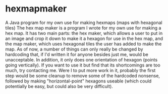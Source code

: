 # hexmapmaker
A Java program for my own use for making hexmaps (maps with hexagonal tiles)
The hex map maker is a program I wrote for my own use for making a hex map. It has two main parts: the hex maker, which allows a user to put in an image and crop it down to make it a hexagon for use in the hex map, and the map maker, which uses hexagonal tiles the user has added to make the map.
As of now, a number of things can only really be changed by hardcoding that, if I'd written it for anyone besides just me, would be unacceptable. In addition, it only does one orientation of hexagon (points going vertically).
If you want to use it but find that its shortcomings are too much, try contacting me.
Were I to put more work in it, probably the first step would be some cleanup to remove some of the hardcoded nonsense, followed by making "horizontal-point" hexagons useable (which could potentially be easy, but could also be very difficult).
